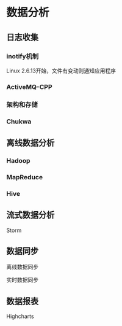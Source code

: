 # 数据分析

## 日志收集

### inotify机制

Linux 2.6.13开始，文件有变动则通知应用程序

### ActiveMQ-CPP

### 架构和存储

### Chukwa

## 离线数据分析

### Hadoop

### MapReduce

### Hive

## 流式数据分析

Storm

## 数据同步

离线数据同步

实时数据同步

## 数据报表

Highcharts